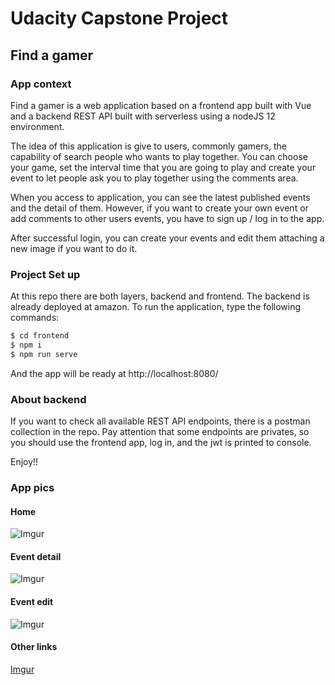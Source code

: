# Udacity Capstone Project
## Find a gamer 

### App context
Find a gamer is a web application based on a frontend app built with Vue and a backend REST API built with serverless using a nodeJS 12 environment. 

The idea of this application is give to users, commonly gamers, the capability of search people who wants to play together. You can choose your game, set the interval time that you are going to play and create your event to let people ask you to play together using the comments area.

When you access to application, you can see the latest published events and the detail of them. However, if you want to create your own event or add comments to other users events, you have to sign up / log in to the app.

After successful login, you can create your events and edit them attaching a new image if you want to do it.

### Project Set up
At this repo there are both layers, backend and frontend. The backend is already deployed at amazon. To run the application, type the following commands:

```sh
$ cd frontend
$ npm i
$ npm run serve
```

And the app will be ready at http://localhost:8080/

### About backend
If you want to check all available REST API endpoints, there is a postman collection in the repo. Pay attention that some endpoints are privates, so you should use the frontend app, log in, and the jwt is printed to console.

Enjoy!!


### App pics
#### Home
![Imgur](https://i.imgur.com/7iDF4vm.png)
#### Event detail
![Imgur](https://i.imgur.com/RqcJfQl.png)
#### Event edit
![Imgur](https://i.imgur.com/teXYQmD.png)
#### Other links
[Imgur](https://i.imgur.com/tItmyko.png)